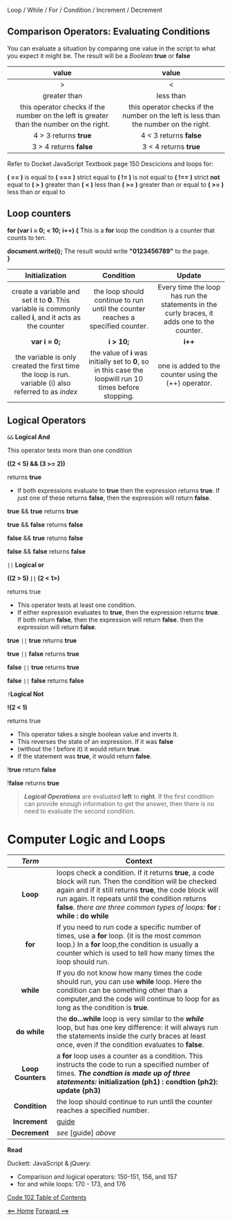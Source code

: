 Loop / While / For / Condition / Increment / Decrement

## Comparison Operators: Evaluating Conditions

You can evaluate a situation by comparing one value in the script to what you expect it might be. The result will be a *Boolean* **true** or **false**

|value|value|
|:---:|:---:|
| > | < |
| greater than | less than |
| this operator checks if the number on the left is greater than the number on the right. | this operator checks if the number on the left is less than the number on the right. |
| 4 > 3 returns **true** | 4 < 3 returns **false**|
| 3 > 4 returns **false** | 3 < 4 returns **true** |

Refer to Docket JavaScript Textbook page 150 Descicions and loops for: 

**( == )** is equal to 
**( === )** strict equal to
**( != )** is not equal to
**( !== )** strict **not** equal to
**( > )** greater than
**( < )** less than
**( >= )** greater than or equal to
**( >= )** less than or equal to

## Loop counters

**for (var i = 0; < 10; i++) {**        This is a **for** loop  the condition is a counter that counts to ten.

   **document.write(i);**               The result would write **"0123456789"** to the page.  
**}**

|  **Initialization** |  **Condition**  | **Update**  |
|  :----: |  :----:  | :----:  |
|  create a variable and set it to **0**. This variable is commonly called **i**, and it acts as the counter | the loop should continue to run until the counter reaches a specified counter.  | Every time the loop has run the statements in the curly braces, it adds one to the counter.  |
|  **var i = 0;** |   **i > 10;**   | **i++**  |
|  the variable is only created the first time the loop is run. variable (i) also referred to as *index* |  the value of **i** was initially set to **0**, so in this case the loopwill run 10 times before stopping.  | one is added to the counter using the (++) operator.  |

## Logical Operators 

`&&` **Logical And** 

This operator tests more than one condition 

**((2 < 5) && (3 >= 2))** 

returns **true**

+ If both expressions evaluate to **true** then the expression returns **true**. If just one of these returns **false**, then the expression will return **false**.  

**true** && **true** returns **true**

**true** && **false** returns **false**  
  
**false** && **true**  returns **false**   

**false** && **false** returns **false**   

`||` **Logical or**  

**((2 > 5) `||` (2 < 1>)**

returns true

 + This operator tests at least one condition.
 +  If either expression evaluates to **true**, then the expression returns **true**. If both return **false**, then the expression will return **false**. then the expression will return **false**.

**true** `||` **true** returns **true** 

**true** `||` **false** returns **true**

**false** `||` **true** returns **true**

**false** `||` **false** returns **false**

`!`**Logical Not**  

**!(2 < 1)**

  returns true
  
+ This operator takes a single boolean value and inverts it.
+ This reverses the state of an expression. If it was **false** 
+ (without the ! before it) it would return **true**. 
+ If the statement was **true**, it would return **false**.

!**true** return **false**

!**false** returns **true**

> ***Logical Operations*** are evaluated **left** to **right**. If the first condition can provide enough information to get the answer, then there is no need to evaluate the second condition. 

# Computer Logic and Loops

| ***Term*** | Context | 
|  :----: |  ----  |   
|  **Loop**  | loops check a condition. If it returns **true**, a code block will run. Then the condition will be checked again and if it still returns **true**, the code block will run again. It repeats until the condition returns **false**. *there are three common types of loops:* **for : while : do while**  | 
|  **for**  | If you need to run code a specific number of times, use a **for** loop. (it is the most common loop.) In a **for** loop,the condition is usually a counter which is used to tell how many times the loop should run. |
|  **while**  | If you do not know how many times the code should run, you can use **while** loop. Here the condition can be something other than a computer,and the code will continue to loop for as long as the condition is **true**. |
|  **do while**  | the **do...while** loop is very similar to the ***while*** loop, but has one key difference: it will always run the statements inside the curly braces at least once, even if the condition evaluates to **false**. |
|  **Loop Counters**  | a **for** loop uses a counter as a condition. This instructs the code to run a specified number of times. ***The condtion is made up of three statements:*** **initialization (ph1) : condtion (ph2): update (ph3)** |
|  **Condition**  | the loop should continue to run until the counter reaches a specified number.  |
|  **Increment**  | [guide](https://codeburst.io/javascript-increment-and-decrement-8c223858d5ed)  |
|  **Decrement**  | *see* [guide] *above*  |

**Read**

Duckett: JavaScript & jQuery:
+ Comparison and logical operators: 150-151, 156, and 157 
+ for and while loops: 170 - 173, and 176

[Code 102 Table of Contents](CodeFellows_102.md)

[<== Home](README.md) [Forward ==>](career_coaching.md)
